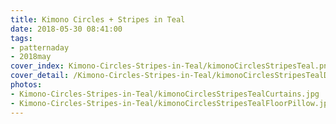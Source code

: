 ```yaml
---
title: Kimono Circles + Stripes in Teal
date: 2018-05-30 08:41:00
tags:
- patternaday
- 2018may
cover_index: Kimono-Circles-Stripes-in-Teal/kimonoCirclesStripesTeal.png
cover_detail: /Kimono-Circles-Stripes-in-Teal/kimonoCirclesStripesTealDetail.png
photos:
- Kimono-Circles-Stripes-in-Teal/kimonoCirclesStripesTealCurtains.jpg
- Kimono-Circles-Stripes-in-Teal/kimonoCirclesStripesTealFloorPillow.jpg
---
```

